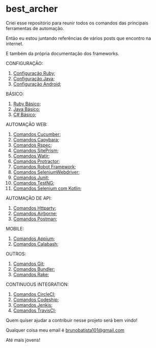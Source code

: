 # best_archer
Criei esse repositório para reunir todos os comandos das principais ferramentas de automação.

Então eu estou juntando referências de vários posts que encontro na internet.

E também da própria documentação dos frameworks.

CONFIGURAÇÃO:
1. [Configuração Ruby](https://github.com/brunobatista25/best_archer/blob/master/tests/ConfiguracaoRuby/configuracao_ruby.md);
2. [Configuração Java](https://github.com/brunobatista25/best_archer/blob/master/tests/ConfiguracaoJava/configuracao_java.md);
3. [Configuração Android](https://github.com/brunobatista25/best_archer/blob/master/tests/ConfiguracaoAndroid/configuracao_android.md);

BÁSICO:
1. [Ruby Básico](https://github.com/brunobatista25/best_archer/blob/master/tests/Ruby/comandos_ruby.md);
2. [Java Básico](https://github.com/brunobatista25/best_archer/blob/master/tests/Java/java_basico.md);
3. [C# Básico](https://github.com/brunobatista25/best_archer/blob/master/tests/C#/C#_basico.md);

AUTOMAÇÃO WEB:

1. [Comandos Cucumber](https://github.com/brunobatista25/best_archer/blob/master/tests/Cucumber/comandos_cucumber.md);
2. [Comandos Capybara](https://github.com/brunobatista25/best_archer/blob/master/tests/Capybara/comandos_capybara.md);
3. [Comandos Rspec](https://github.com/brunobatista25/best_archer/blob/master/tests/Rspec/comandos_rspec.md);
4. [Comandos SitePrism](https://github.com/brunobatista25/best_archer/blob/master/tests/SitePrism/comandos_siteprism.md);
5. [Comandos Watir](https://github.com/brunobatista25/best_archer/blob/master/tests/Watir/comandos_watir.md);
6. [Comandos Protractor](https://github.com/brunobatista25/best_archer/blob/master/tests/Protractor/comandos_protractor.md);
7. [Comandos Robot Framework](https://github.com/brunobatista25/best_archer/blob/master/tests/RobotFramework/comandos_robotframework.md);
8. [Comandos SeleniumWebdriver](https://github.com/brunobatista25/best_archer/blob/master/tests/SeleniumWebdriver/comandos_webdriver.md);
9. [Comandos Junit](https://github.com/brunobatista25/best_archer/blob/master/tests/Junit/comandos_junit.md);
10. [Comandos TestNG](https://github.com/brunobatista25/best_archer/blob/master/tests/TestNG/comandos_testng.md);
11. [Comandos Selenium com Kotlin](https://github.com/brunobatista25/best_archer/blob/master/tests/SeleniumKotlin/comandos_selenium_kotlin.md);


AUTOMAÇÃO DE API:
1. [Comandos Httparty](https://github.com/brunobatista25/best_archer/blob/master/tests/Httparty/comandos_httparty.md);
2. [Comandos Airborne](https://github.com/brunobatista25/best_archer/blob/master/tests/Airborne/comandos_airborne.md);
3. [Comandos Postman](https://github.com/brunobatista25/best_archer/blob/master/tests/Postman/comandos_postman.md);


MOBILE:
1. [Comandos Appium](https://github.com/brunobatista25/best_archer/blob/master/tests/Appium/comandos_appium.md);
3. [Comandos Calabash](https://github.com/brunobatista25/best_archer/blob/master/tests/Calabash/comandos_calabash.md);


OUTROS:
1. [Comandos Git](https://github.com/brunobatista25/best_archer/blob/master/tests/%20Git/comandos_git.md);
2. [Comandos Bundler](https://github.com/brunobatista25/best_archer/blob/master/tests/Bundler/01-introducao_bundler.md);
3. [Comandos Rake](https://github.com/brunobatista25/best_archer/blob/master/tests/Rake/comandos_rake.md);


CONTINUOUS INTEGRATION:
1. [Comandos CircleCI](https://github.com/brunobatista25/best_archer/blob/master/tests/CircleCi/comandos_circleci.md);
2. [Comandos Codeship](https://github.com/brunobatista25/best_archer/blob/master/tests/Codeship/comandos_codeship.md);
3. [Comandos Jenkis](https://github.com/brunobatista25/best_archer/blob/master/tests/Jenkis/comandos_jenkis.md);
4. [Comandos TravisCI](https://github.com/brunobatista25/best_archer/blob/master/tests/TravisCi/comandos_travisci.md);

Quem quiser ajudar a contribuir nesse projeto será bem vindo!

Qualquer coisa meu email é brunobatista101@gmail.com

Até mais jovens!
